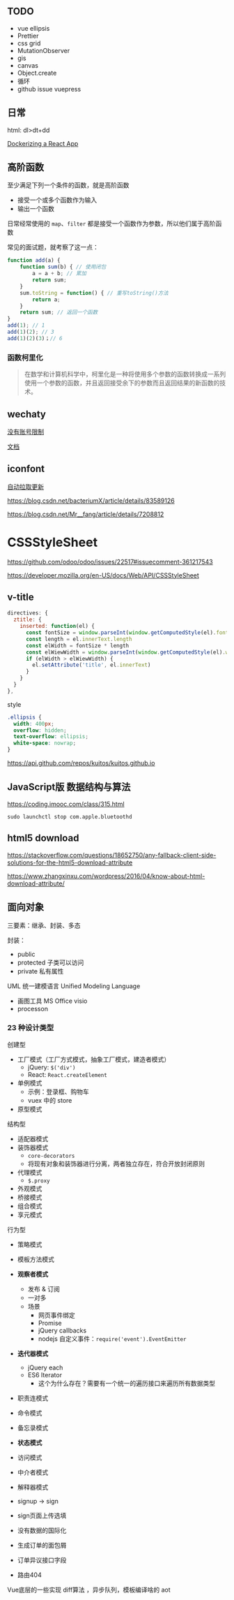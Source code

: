 ## TODO

- vue ellipsis
- Prettier
- css grid
- MutationObserver
- gis
- canvas
- Object.create
- 循环
- github issue vuepress

## 日常

html: dl>dt+dd

[Dockerizing a React App](https://mherman.org/blog/dockerizing-a-react-app/)

## 高阶函数

至少满足下列一个条件的函数，就是高阶函数

- 接受一个或多个函数作为输入
- 输出一个函数

日常经常使用的 `map`、`filter` 都是接受一个函数作为参数，所以他们属于高阶函数

常见的面试题，就考察了这一点：

```js
function add(a) {
    function sum(b) { // 使用闭包
    	a = a + b; // 累加
    	return sum;
    }
    sum.toString = function() { // 重写toString()方法
        return a;
    }
    return sum; // 返回一个函数
}
add(1); // 1
add(1)(2); // 3
add(1)(2)(3)；// 6
```

### 函数柯里化

> 在数学和计算机科学中，柯里化是一种将使用多个参数的函数转换成一系列使用一个参数的函数，并且返回接受余下的参数而且返回结果的新函数的技术。



## wechaty

[没有账号限制](https://github.com/Chatie/wechaty/issues/990#issuecomment-397327621)

[文档](https://docs.chatie.io/v/zh/)

## iconfont

[自动拉取更新](https://blog.csdn.net/shentibeitaokong/article/details/82463941)



https://blog.csdn.net/bacteriumX/article/details/83589126

https://blog.csdn.net/Mr__fang/article/details/7208812

# CSSStyleSheet

https://github.com/odoo/odoo/issues/22517#issuecomment-361217543

https://developer.mozilla.org/en-US/docs/Web/API/CSSStyleSheet



## v-title

```js
directives: {
  ztitle: {
    inserted: function(el) {
      const fontSize = window.parseInt(window.getComputedStyle(el).fontSize)
      const length = el.innerText.length
      const elWidth = fontSize * length
      const elWiewWidth = window.parseInt(window.getComputedStyle(el).width)
      if (elWidth > elWiewWidth) {
        el.setAttribute('title', el.innerText)
      }
    }
  }
},
```

style

```scss
.ellipsis {
  width: 400px;
  overflow: hidden;
  text-overflow: ellipsis;
  white-space: nowrap;
}
```



https://api.github.com/repos/kuitos/kuitos.github.io

## JavaScript版 数据结构与算法

https://coding.imooc.com/class/315.html



```shell
sudo launchctl stop com.apple.bluetoothd
```

## html5 download

https://stackoverflow.com/questions/18652750/any-fallback-client-side-solutions-for-the-html5-download-attribute

https://www.zhangxinxu.com/wordpress/2016/04/know-about-html-download-attribute/

## 面向对象

三要素：继承、封装、多态

封装：

- public
- protected 子类可以访问
- private 私有属性

UML 统一建模语言 Unified Modeling Language

- 画图工具 MS Office visio
- processon



### 23 种设计类型

创建型

- 工厂模式（工厂方式模式，抽象工厂模式，建造者模式）
  - jQuery: `$('div')`
  - React: `React.createElement`
- 单例模式
  - 示例：登录框、购物车
  - vuex 中的 store  
- 原型模式

结构型

- 适配器模式
- 装饰器模式
  - `core-decorators`
  - 将现有对象和装饰器进行分离，两者独立存在，符合开放封闭原则
- 代理模式
  - `$.proxy`
- 外观模式
- 桥接模式
- 组合模式
- 享元模式

行为型

- 策略模式
- 模板方法模式
- **观察者模式**
  - 发布 & 订阅
  - 一对多
  - 场景
    - 网页事件绑定
    - Promise
    - jQuery callbacks
    - nodejs 自定义事件：`require('event').EventEmitter`
- **迭代器模式**
  - jQuery each
  - ES6 Iterator
    - 这个为什么存在？需要有一个统一的遍历接口来遍历所有数据类型
- 职责连模式 
- 命令模式
- 备忘录模式
- **状态模式**
- 访问模式
- 中介者模式
- 解释器模式



- signup -> sign
- sign页面上传选填
- 没有数据的国际化
- 生成订单的面包屑
- 订单异议接口字段
- 路由404





Vue底层的一些实现 diff算法 ，异步队列，模板编译啥的 aot

